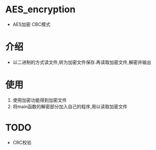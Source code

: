 # AES_encryption
* AES加密 CBC模式

# 介绍
* 以二进制的方式读文件,转为加密文件保存.再读取加密文件,解密并输出

# 使用
1. 使用加密功能得到加密文件
2. 将main函数的解密部分加入自己的程序,用以读取加密文件

# TODO
* CRC校验